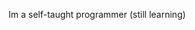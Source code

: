 Im a self-taught programmer (still learning)

<!---
brendanmaharaj/brendanmaharaj is a ✨ special ✨ repository because its `README.md` (this file) appears on your GitHub profile.
You can click the Preview link to take a look at your changes.
--->
